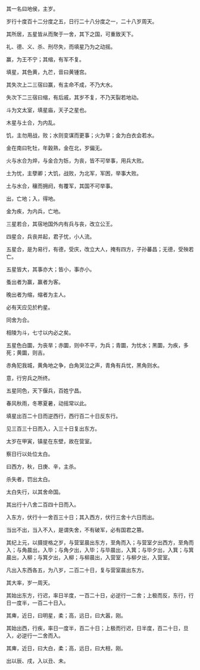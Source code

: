 其一名曰地侯，主岁。

岁行十度百十二分度之五，日行二十八分度之一，二十八岁周天。

其所居，五星皆从而聚于一舍，其下之国，可重致天下。

礼、德、义、杀、刑尽失，而填星乃为之动摇。

赢，为王不宁；其缩，有军不复。

填星，其色黄，九芒，音曰黄锺宫。

其失次上二三宿曰赢，有主命不成，不乃大水。

失次下二三宿曰缩，有后戚，其岁不复，不乃天裂若地动。

斗为文太室，填星庙，天子之星也。

木星与土合，为内乱。

饥，主勿用战，败；水则变谋而更事；火为旱；金为白衣会若水。

金在南曰牝牡，年穀熟，金在北，岁偏无。

火与水合为焠，与金合为铄，为丧，皆不可举事，用兵大败。

土为忧，主孽卿；大饥，战败，为北军，军困，举事大败。

土与水合，穰而拥阏，有覆军，其国不可举事。

出，亡地；入，得地。

金为疾，为内兵，亡地。

三星若合，其宿地国外内有兵与丧，改立公王。

四星合，兵丧并起，君子忧，小人流。

五星合，是为易行，有德，受庆，改立大人，掩有四方，子孙蕃昌；无德，受殃若亡。

五星皆大，其事亦大；皆小，事亦小。

蚤出者为赢，赢者为客。

晚出者为缩，缩者为主人。

必有天应见於杓星。

同舍为合。

相陵为斗，七寸以内必之矣。

五星色白圜，为丧旱；赤圜，则中不平，为兵；青圜，为忧水；黑圜，为疾，多死；黄圜，则吉。

赤角犯我城，黄角地之争，白角哭泣之声，青角有兵忧，黑角则水。

意，行穷兵之所终。

五星同色，天下偃兵，百姓宁昌。

春风秋雨，冬寒夏暑，动摇常以此。

填星出百二十日而逆西行，西行百二十日反东行。

见三百三十日而入，入三十日复出东方。

太岁在甲寅，镇星在东壁，故在营室。

察日行以处位太白。

曰西方，秋，日庚、辛，主杀。

杀失者，罚出太白。

太白失行，以其舍命国。

其出行十八舍二百四十日而入。

入东方，伏行十一舍百三十日；其入西方，伏行三舍十六日而出。

当出不出，当入不入，是谓失舍，不有破军，必有国君之篡。

其纪上元，以摄提格之岁，与营室晨出东方，至角而入；与营室夕出西方，至角而入；与角晨出，入毕；与角夕出，入毕；与毕晨出，入箕；与毕夕出，入箕；与箕晨出，入柳；与箕夕出，入柳；与柳晨出，入营室；与柳夕出，入营室。

凡出入东西各五，为八岁，二百二十日，复与营室晨出东方。

其大率，岁一周天。

其始出东方，行迟，率日半度，一百二十日，必逆行一二舍；上极而反，东行，行日一度半，一百二十日入。

其庳，近日，曰明星，柔；高，远日，曰大嚣，刚。

其始出西，行疾，率日一度半，百二十日；上极而行迟，日半度，百二十日，旦入，必逆行一二舍而入。

其庳，近日，曰大白，柔；高，远日，曰大相，刚。

出以辰、戌，入以丑、未。

